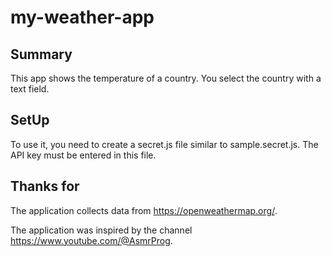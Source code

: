 # my-weather-app

## Summary

This app shows the temperature of a country. You select the country with a text field.

## SetUp
To use it, you need to create a secret.js file similar to sample.secret.js. The API key must be entered in this file.

## Thanks for
The application collects data from https://openweathermap.org/.

The application was inspired by the channel https://www.youtube.com/@AsmrProg.